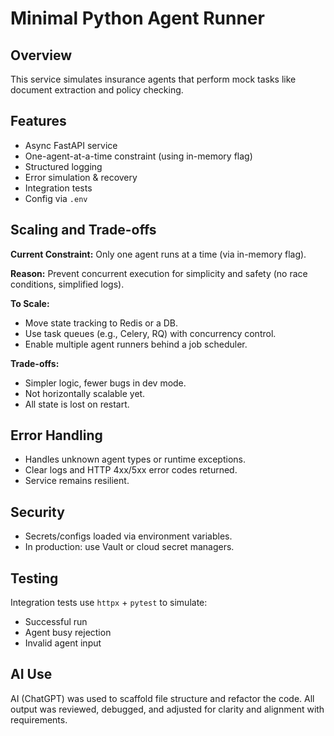 # Minimal Python Agent Runner

## Overview
This service simulates insurance agents that perform mock tasks like document extraction and policy checking.

## Features
- Async FastAPI service
- One-agent-at-a-time constraint (using in-memory flag)
- Structured logging
- Error simulation & recovery
- Integration tests
- Config via `.env`

## Scaling and Trade-offs
**Current Constraint:** Only one agent runs at a time (via in-memory flag).

**Reason:** Prevent concurrent execution for simplicity and safety (no race conditions, simplified logs).

**To Scale:**
- Move state tracking to Redis or a DB.
- Use task queues (e.g., Celery, RQ) with concurrency control.
- Enable multiple agent runners behind a job scheduler.

**Trade-offs:**
- Simpler logic, fewer bugs in dev mode.
- Not horizontally scalable yet.
- All state is lost on restart.

## Error Handling
- Handles unknown agent types or runtime exceptions.
- Clear logs and HTTP 4xx/5xx error codes returned.
- Service remains resilient.

## Security
- Secrets/configs loaded via environment variables.
- In production: use Vault or cloud secret managers.

## Testing
Integration tests use `httpx` + `pytest` to simulate:
- Successful run
- Agent busy rejection
- Invalid agent input

## AI Use
AI (ChatGPT) was used to scaffold file structure and refactor the code. All output was reviewed, debugged, and adjusted for clarity and alignment with requirements.
